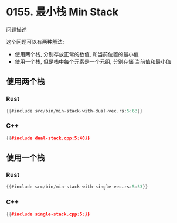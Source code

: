 # 0155. 最小栈 Min Stack

[问题描述](https://leetcode.com/problems/min-stack)

这个问题可以有两种解法:

- 使用两个栈, 分别存放正常的数值, 和当前位置的最小值
- 使用一个栈, 但是栈中每个元素是一个元组, 分别存储 当前值和最小值

## 使用两个栈

### Rust

```rust
{{#include src/bin/min-stack-with-dual-vec.rs:5:63}}
```

### C++

```cpp
{{#include dual-stack.cpp:5:40}}
```

## 使用一个栈

### Rust

```rust
{{#include src/bin/min-stack-with-single-vec.rs:5:53}}
```

### C++

```cpp
{{#include single-stack.cpp:5:}}
```